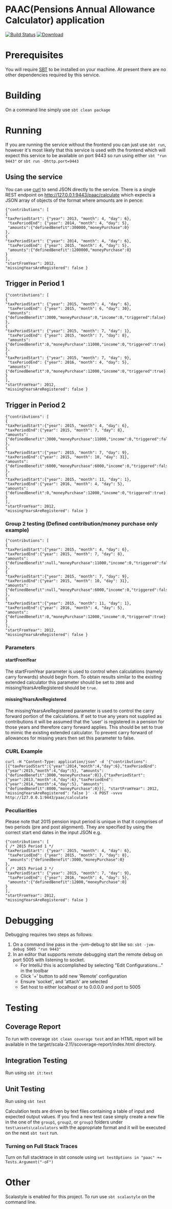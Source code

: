 PAAC(Pensions Annual Allowance Calculator) application
======================================================
[![Build Status](https://travis-ci.org/hmrc/paac.svg)](https://travis-ci.org/hmrc/paac) [ ![Download](https://api.bintray.com/packages/hmrc/releases/paac/images/download.svg) ](https://bintray.com/hmrc/releases/paac/_latestVersion)

# Prerequisites

You will require [SBT](http://www.scala-sbt.org/download.html) to be installed on your machine.
At present there are no other dependencies required by this service.

# Building

On a command line simply use `sbt clean package`

# Running

If you are running the service without the frontend you can just use `sbt run`, however it's most likely that
this service is used with the frontend which will expect this service to be available on port 9443 so run using
either `sbt "run 9443"` or `sbt run -Dhttp.port=9443`

## Using the service

You can use [curl](https://curl.haxx.se) to send JSON directly to the service.
There is a single REST endpoint on http://127.0.0.1:9443/paac/calculate which expects a JSON array of objects
of the format where amounts are in pence:

```
{"contributions": [
{
"taxPeriodStart": {"year": 2013, "month": 4, "day": 6},
 "taxPeriodEnd": {"year": 2014, "month": 4, "day": 5},
 "amounts":{"definedBenefit":300000,"moneyPurchase":0}
},
{
"taxPeriodStart": {"year": 2014, "month": 4, "day": 6},
 "taxPeriodEnd": {"year": 2015, "month": 4, "day": 5},
 "amounts":{"definedBenefit":1200000,"moneyPurchase":0}
}
],
"startFromYear": 2012,
"missingYearsAreRegistered": false }
```

## Trigger in Period 1
```
{"contributions": [
{
"taxPeriodStart": {"year": 2015, "month": 4, "day": 6},
 "taxPeriodEnd": {"year": 2015, "month": 6, "day": 30},
 "amounts":{"definedBenefit":3000,"moneyPurchase":0,"income":0,"triggered":false}
},
{
"taxPeriodStart": {"year": 2015, "month": 7, "day": 1},
 "taxPeriodEnd": {"year": 2015, "month": 7, "day": 8},
 "amounts":{"definedBenefit":0,"moneyPurchase":11000,"income":0,"triggered":true}
},
{
"taxPeriodStart": {"year": 2015, "month": 7, "day": 9},
 "taxPeriodEnd": {"year": 2016, "month": 4, "day": 5},
 "amounts":{"definedBenefit":0,"moneyPurchase":12000,"income":0,"triggered":true}
}
],
"startFromYear": 2012,
"missingYearsAreRegistered": false }
```

## Trigger in Period 2
```
{"contributions": [
{
"taxPeriodStart":{"year": 2015, "month": 4, "day": 6},
"taxPeriodEnd":{"year": 2015, "month": 7, "day": 8},
"amounts":{"definedBenefit":3000,"moneyPurchase":11000,"income":0,"triggered":false}
},
{
"taxPeriodStart":{"year": 2015, "month": 7, "day": 9},
"taxPeriodEnd":{"year": 2015, "month": 10, "day": 31},
"amounts":{"definedBenefit":6000,"moneyPurchase":6000,"income":0,"triggered":false}
},
{
"taxPeriodStart":{"year": 2015, "month": 11, "day": 1},
"taxPeriodEnd":{"year": 2016, "month": 4, "day": 5},
"amounts":{"definedBenefit":0,"moneyPurchase":12000,"income":0,"triggered":true}
}
],
"startFromYear": 2012,
"missingYearsAreRegistered": false }
```

### Group 2 testing (Defined contribution/money purchase only example)
```
{"contributions": [
{
"taxPeriodStart":{"year": 2015, "month": 4, "day": 6},
"taxPeriodEnd":{"year": 2015, "month": 7, "day": 8},
"amounts":{"definedBenefit":null,"moneyPurchase":11000,"income":0,"triggered":false}
},
{
"taxPeriodStart":{"year": 2015, "month": 7, "day": 9},
"taxPeriodEnd":{"year": 2015, "month": 10, "day": 31},
"amounts":{"definedBenefit":null,"moneyPurchase":6000,"income":0,"triggered":false}
},
{
"taxPeriodStart":{"year": 2015, "month": 11, "day": 1},
"taxPeriodEnd":{"year": 2016, "month": 4, "day": 5},
"amounts":{"definedBenefit":0,"moneyPurchase":12000,"income":0,"triggered":true}
}
],
"startFromYear": 2012,
"missingYearsAreRegistered": false }
```

### Parameters
#### startFromYear
The startFromYear parameter is used to control when calculations (namely carry forwards) should begin from. To obtain results similar to the existing extended calculator this parameter should be set to `2008` and missingYearsAreRegistered should be `true`.

#### missingYearsAreRegistered
The missingYearsAreRegistered parameter is used to control the carry forward portion of the calculations. If set to true any years not supplied as contributions it will be assumed that the 'user' is registered in a pension for those years and therefore carry forward applies. This should be set to true to mimic the existing extended calculator. To prevent carry forward of allowances for missing years then set this parameter to false.

### CURL Example

```
curl -H "Content-Type: application/json" -d '{"contributions": [{"taxPeriodStart":{"year":2014,"month":4,"day":6},"taxPeriodEnd":{"year":2015,"month":4,"day":5}, "amounts":{"definedBenefit":3000,"moneyPurchase":0}},{"taxPeriodStart":{"year":2013,"month":4,"day":6},"taxPeriodEnd":{"year":2014,"month":4,"day":5}, "amounts":{"definedBenefit":8000,"moneyPurchase":0}}], "startFromYear": 2012, "missingYearsAreRegistered": false }' -X POST -vvvv http://127.0.0.1:9443/paac/calculate
```

### Peculiarities

Please note that 2015 pension input period is unique in that it comprises of two periods (pre and post alignment). They are specified by
using the correct start end dates in the input JSON e.g.

```
{"contributions": [
{ /* 2015 Period 1 */
"taxPeriodStart": {"year": 2015, "month": 4, "day": 6},
 "taxPeriodEnd": {"year": 2015, "month": 7, "day": 8},
 "amounts":{"definedBenefit":3000,"moneyPurchase":0}
},
{ /* 2015 Period 2 */
"taxPeriodStart": {"year": 2015, "month": 7, "day": 9},
 "taxPeriodEnd": {"year": 2016, "month": 4, "day": 5},
 "amounts":{"definedBenefit":12000,"moneyPurchase":0}
}
],
"startFromYear": 2012,
"missingYearsAreRegistered": false }
```

# Debugging

Debugging requires two steps as follows:

1. On a command line pass in the -jvm-debug <port> to sbt like so: `sbt -jvm-debug 5005 "run 9443"`
2. In an editor that supports remote debugging start the remote debug on port 5005 with listening to socket.
    - For IntelliJ this is accomplished by selecting "Edit Configurations..." in the toolbar
    - Click '+' button to add new 'Remote' configuration
    - Ensure 'socket', and 'attach' are selected
    - Set host to either localhost or to 0.0.0.0 and port to 5005

# Testing

## Coverage Report
To run with coverage `sbt clean coverage test` and an HTML report will be available in the target/scala-2.11/scoverage-report/index.html
directory.

## Integration Testing

Run using `sbt it:test`

## Unit Testing

Run using `sbt test`

Calculation tests are driven by text files containing a table of input and expected output values. If you find a new test case simply create a new file in the one of the `group1`, `group2`, or `group3` folders under `test\assets\calculators` with the appropriate format and it will be executed on the next `sbt test` run.

### Turning on Full Stack Traces

Turn on full stacktrace in sbt console using `set testOptions in "paac" += Tests.Argument("-oF")`

# Other

Scalastyle is enabled for this project. To run use `sbt scalastyle` on the command line.